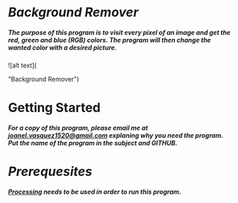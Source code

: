 # _Background Remover_
##### The purpose of this program is to visit every pixel of an image and get the red, green and blue (RGB) colors. The program will then change the wanted color with a desired picture.
![alt text](<blockquote class="imgur-embed-pub" lang="en" data-id="xfAfVr5"><a href="//imgur.com/xfAfVr5"></a></blockquote><script async src="//s.imgur.com/min/embed.js" charset="utf-8"></script> "Background Remover")
# Getting Started
##### For a copy of this program, please email me at joanel.vasquez1520@gmail.com explaning why you need the program. Put the name of the program in the subject and GITHUB. 
# _Prerequesites_
##### [Processing](https://processing.org/download/) needs to be used in order to run this program. 

